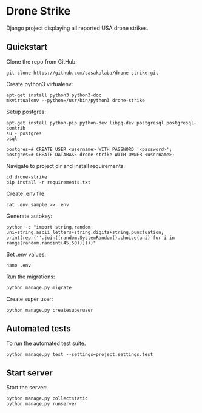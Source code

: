 # Drone Strike

Django project displaying all reported USA drone strikes.

## Quickstart

Clone the repo from GitHub:

    git clone https://github.com/sasakalaba/drone-strike.git

Create python3 virtualenv:

    apt-get install python3 python3-doc
    mkvirtualenv --python=/usr/bin/python3 drone-strike

Setup postgres:

    apt-get install python-pip python-dev libpq-dev postgresql postgresql-contrib
    su - postgres
    psql

    postgres=# CREATE USER <username> WITH PASSWORD '<password>';
    postgres=# CREATE DATABASE drone-strike WITH OWNER <username>;

Navigate to project dir and install requirements:

    cd drone-strike
    pip install -r requirements.txt

Create .env file:

    cat .env_sample >> .env

Generate autokey:

    python -c "import string,random; uni=string.ascii_letters+string.digits+string.punctuation; print(repr(''.join([random.SystemRandom().choice(uni) for i in range(random.randint(45,50))])))"

Set .env values:

    nano .env

Run the migrations:

    python manage.py migrate

Create super user:

    python manage.py createsuperuser


## Automated tests

To run the automated test suite:

    python manage.py test --settings=project.settings.test


## Start server

Start the server:

    python manage.py collectstatic
    python manage.py runserver
